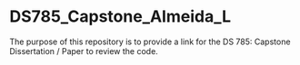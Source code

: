 # DS785_Capstone_Almeida_L
The purpose of this repository is to provide a link for the DS 785: Capstone Dissertation / Paper to review the code.

